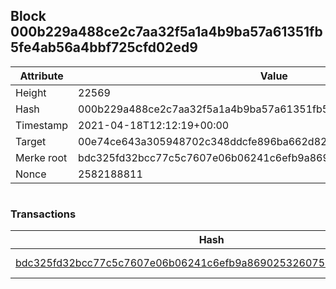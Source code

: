 ## Block 000b229a488ce2c7aa32f5a1a4b9ba57a61351fb5fe4ab56a4bbf725cfd02ed9

Attribute | Value
--- | ---
Height | 22569
Hash | 000b229a488ce2c7aa32f5a1a4b9ba57a61351fb5fe4ab56a4bbf725cfd02ed9
Timestamp | 2021-04-18T12:12:19+00:00
Target | 00e74ce643a305948702c348ddcfe896ba662d82c1a228faf4ad12250f07334e
Merke root | bdc325fd32bcc77c5c7607e06b06241c6efb9a86902532607505ab7d7590f9af
Nonce | 2582188811

```

```

### Transactions

Hash | Amount
--- | ---
[bdc325fd32bcc77c5c7607e06b06241c6efb9a86902532607505ab7d7590f9af](bdc325fd32bcc77c5c7607e06b06241c6efb9a86902532607505ab7d7590f9af.md) | 10.00000000 SKEPTI 
